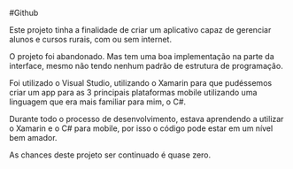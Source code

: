 #Github

Este projeto tinha a finalidade de criar um aplicativo capaz de gerenciar alunos e cursos rurais, com ou sem internet.

O projeto foi abandonado. Mas tem uma boa implementação na parte da interface, mesmo não tendo nenhum padrão de estrutura de programação. 

Foi utilizado o Visual Studio, utilizando o Xamarin para que pudéssemos criar um app para as 3 principais plataformas mobile utilizando uma linguagem que era mais familiar para mim, o C#.

Durante todo o processo de desenvolvimento, estava aprendendo a utilizar o Xamarin e o C# para mobile, por isso o código pode estar em um nível bem amador.

As chances deste projeto ser continuado é quase zero.
